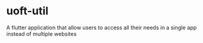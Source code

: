 # uoft-util
A flutter application that allow users to access all their needs in a single app instead of multiple websites

